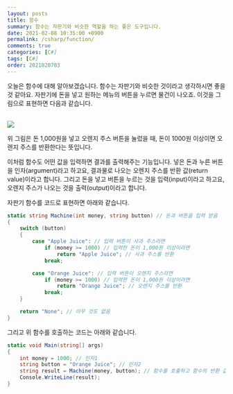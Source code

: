 ```yaml
---
layout: posts
title: 함수
summary: 함수는 자판기와 비슷한 역할을 하는 좋은 도구입니다.
date: 2021-02-08 10:35:00 +0900
permalink: /csharp/function/
comments: true
categories: [C#]
tags: [C#]
order: 2021020703
---
```


오늘은 함수에 대해 알아보겠습니다. 함수는 자판기와 비슷한 것이라고 생각하시면 좋을 것 같아요. 자판기에 돈을 넣고 원하는 메뉴의 버튼을 누르면 물건이 나오죠.
이것을 그림으로 표현하면 다음과 같습니다.

<br />
<img src="{{ site.baseurl }}/assets/img/posts/csharp/function/machine.svg" class="w400" />
<br />

위 그림은 돈 1,000원을 넣고 오렌지 주스 버튼을 눌렀을 때, 돈이 1000원 이상이면 오렌지 주스를 반환한다는 뜻입니다.

이처럼 함수도 어떤 값을 입력하면 결과를 출력해주는 기능입니다. 넣은 돈과 누른 버튼을 인자(argument)라고 하고요, 결과물로 나오는 오렌지 주스를 반환 값(return value)이라고 합니다. 그리고 돈을 넣고 버튼을 누르는 것을 입력(input)이라고 하고요, 오렌지 주스가 나오는 것을 출력(output)이라고 합니다.

자판기 함수를 코드로 표현하면 아래와 같습니다.

```cs
static string Machine(int money, string button) // 돈과 버튼을 입력 받음
{
    switch (button)
    {
        case "Apple Juice": // 입력 버튼이 사과 주스라면
            if (money >= 1000) // 입력한 돈이 1,000원 이상이라면
                return "Apple Juice"; // 사과 주스를 반환
            break;

        case "Orange Juice": // 입력 버튼이 오렌지 주스라면
            if (money >= 1000) // 입력한 돈이 1,000원 이상이라면
                return "Orange Juice"; // 오렌지 주스를 반환
            break;
    }

    return "None"; // 아무 것도 없음
}
```

그리고 위 함수를 호출하는 코드는 아래와 같습니다.

```cs
static void Main(string[] args)
{
    int money = 1000; // 인자1
    string button = "Orange Juice"; // 인자2
    string result = Machine(money, button); // 함수를 호출하고 함수의 반환 값을 변수에 저장
    Console.WriteLine(result);
}
```